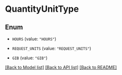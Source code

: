 # QuantityUnitType

## Enum

* `HOURS` (value: `"HOURS"`)

* `REQUEST_UNITS` (value: `"REQUEST_UNITS"`)

* `GIB` (value: `"GIB"`)


[[Back to Model list]](../README.md#documentation-for-models) [[Back to API list]](../README.md#documentation-for-api-endpoints) [[Back to README]](../README.md)



